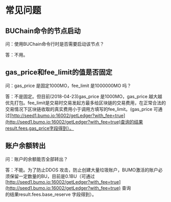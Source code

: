 # 常见问题

## BUChain命令的节点启动

问：使用BUChain命令行时是否需要启动该节点？

答：不用。

## gas_price和fee_limit的值是否固定

问：gas_price 是固定1000MO，fee_limit 是1000000MO 吗？

答：不是固定。但目前(2018-04-23)gas_price 是1000MO，gas_price 越大越优先打包。fee_limit是交易时交易发起方最多给区块链的交易费用，在正常合法的交易情况下区块链收取的真实费用小于调用方填写的fee_limit。(gas_price 可通过[http://seed1.bumo.io:16002/getLedger?with_fee=true](http://seed1.bumo.io:16002/getLedger?with_fee=true)查询的结果result.fees.gas_price字段得到）。

##  账户余额转出
 
问：账户的余额能否全部转出？

答：不能。为了防止DDOS 攻击，防止创建大量垃圾账户，BUMO激活的账户必须保留一定数量的BU，目前是0.1BU（可通过[http://seed1.bumo.io:16002/getLedger?with_fee=true](http://seed1.bumo.io:16002/getLedger?with_fee=true) 查询  
的结果result.fees.base_reserve 字段得到）。

